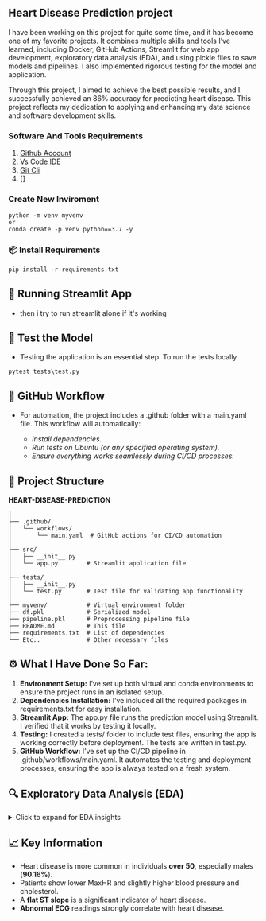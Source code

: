 ## Heart Disease Prediction project

I have been working on this project for quite some time, and it has become one of my favorite projects. It combines multiple skills and tools I’ve learned, including Docker, GitHub Actions, Streamlit for web app development, exploratory data analysis (EDA), and using pickle files to save models and pipelines. I also implemented rigorous testing for the model and application. 

Through this project, I aimed to achieve the best possible results, and I successfully achieved an 86% accuracy for predicting heart disease. This project reflects my dedication to applying and enhancing my data science and software development skills.


### Software And Tools Requirements
1. [Github Account](https:\\github.com)
2. [Vs Code IDE](https:\\code.visualstudio.com)
3. [Git Cli](https:https://git-scm.com/downloads)
4. []

### Create New Inviroment
```
python -m venv myvenv
or
conda create -p venv python==3.7 -y
```

### 📦 Install Requirements
```
pip install -r requirements.txt
```

## 🚀 Running Streamlit App
- then i try to run streamlit alone if it's working 


## 🧪 Test the Model
- Testing the application is an essential step. To run the tests locally
```
pytest tests\test.py
```

## 🔧 GitHub Workflow
- For automation, the project includes a .github folder with a main.yaml file. This workflow will automatically:

    - *Install dependencies.*
    - *Run tests on Ubuntu (or any specified operating system).*
    - *Ensure everything works seamlessly during CI/CD processes.*

## 📂 Project Structure
**HEART-DISEASE-PREDICTION**
```
│
├── .github/
│   └── workflows/
│       └── main.yaml  # GitHub actions for CI/CD automation
│
├── src/
│   ├── __init__.py
│   └── app.py        # Streamlit application file
│
├── tests/
│   ├── __init__.py
│   └── test.py       # Test file for validating app functionality
│
├── myvenv/           # Virtual environment folder
├── df.pkl            # Serialized model
├── pipeline.pkl      # Preprocessing pipeline file
├── README.md         # This file
├── requirements.txt  # List of dependencies
└── Etc..             # Other necessary files
```

## ⚙️ What I Have Done So Far:
1. **Environment Setup:** I’ve set up both virtual and conda environments to ensure the project runs in an isolated setup.
2. **Dependencies Installation:** I’ve included all the required packages in requirements.txt for easy installation.
3. **Streamlit App:** The app.py file runs the prediction model using Streamlit. I verified that it works by testing it locally.
4. **Testing:** I created a tests/ folder to include test files, ensuring the app is working correctly before deployment. The tests are written in test.py.
5. **GitHub Workflow:** I’ve set up the CI/CD pipeline in .github/workflows/main.yaml. It automates the testing and deployment processes, ensuring the app is always tested on a fresh system.

## 🔍 Exploratory Data Analysis (EDA)

<details>
<summary>Click to expand for EDA insights</summary>

**Data Analysis and Insights**

The analysis of heart disease data reveals several key insights into the characteristics and symptoms associated with heart disease:

**Age and Heart Disease**
- Most individuals with heart disease experience chest pain and are typically over the age of 50. This indicates that heart disease is more prevalent in older populations.

**Gender Distribution**
- The percentage of males with heart disease is **90.16%**, whereas females account for **9.84%**. This highlights a significantly higher prevalence of heart disease among males.

**Maximum Heart Rate (MaxHR)**
- Individuals with heart disease tend to have a **lower maximum heart rate**, while those without heart issues generally have higher maximum heart rates.

**Resting Blood Pressure**
- People with heart disease have **slightly higher resting blood pressure** compared to those without the disease.

**Cholesterol Levels**
- Cholesterol levels are **slightly elevated** in individuals with heart disease compared to those without it.

**ST Slope**
- A **flat ST slope** is one of the most significant symptoms of heart disease. A **downsloping ST segment** is also occasionally observed.

**Resting ECG**
- While many individuals with **normal resting ECG results** still have heart disease, those with **abnormal ST-T wave (ST) results** show a higher likelihood of having heart disease. This suggests that ST abnormalities are a stronger indicator.

**MaxHR and Age**
- There is an **inverse relationship** between age and MaxHR. As age increases, MaxHR tends to decrease, indicating that younger individuals generally have higher MaxHR values.

# </details>

## 📈 Key Information

- Heart disease is more common in individuals **over 50**, especially males (**90.16%**).  
- Patients show lower MaxHR and slightly higher blood pressure and cholesterol.  
- A **flat ST slope** is a significant indicator of heart disease.  
- **Abnormal ECG** readings strongly correlate with heart disease.  

